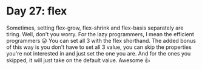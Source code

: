 # Day 27: flex

Sometimes, setting flex-grow, flex-shrink and flex-basis separately are tiring. Well, don't you worry. For the lazy programmers, I mean the efficient programmers 😜 You can set all 3 with the flex shorthand. The added bonus of this way is you don't have to set all 3 value, you can skip the properties you're not interested in and just set the one you are. And for the ones you skipped, it will just take on the default value. Awesome 👍
